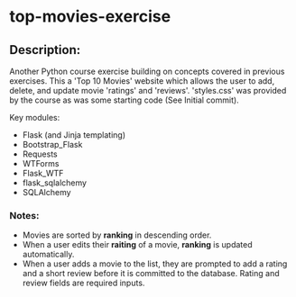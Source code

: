 # top-movies-exercise

## Description:
Another Python course exercise building on concepts covered in previous exercises. This a 'Top 10 Movies'
website which allows the user to add, delete, and update movie 'ratings' and 'reviews'. 'styles.css' was
provided by the course as was some starting code (See Initial commit).

Key modules:
- Flask (and Jinja templating)
- Bootstrap_Flask
- Requests
- WTForms
- Flask_WTF
- flask_sqlalchemy
- SQLAlchemy

### Notes:
- Movies are sorted by **ranking** in descending order.
- When a user edits their **raiting** of a movie, **ranking** is updated automatically.
- When a user adds a movie to the list, they are prompted to add a rating and a short review
before it is committed to the database. Rating and review fields are required inputs.